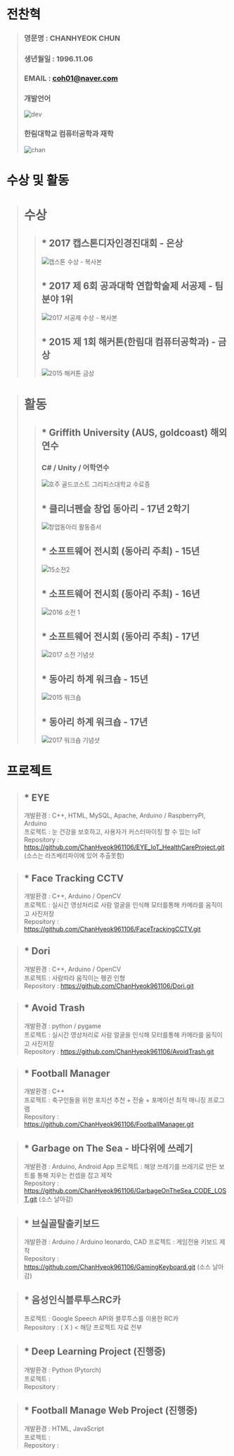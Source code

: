 # 전찬혁
> ### 영문명 : CHANHYEOK CHUN
> ### 생년월일 : 1996.11.06
> ### EMAIL : coh01@naver.com
> ### 개발언어
> ![dev](https://user-images.githubusercontent.com/34766471/117871082-f3a01700-b2d7-11eb-922b-6defebac1c7e.png)
> ### 한림대학교 컴퓨터공학과 재학
> ![chan](https://user-images.githubusercontent.com/34766471/117864170-77a1d100-b2cf-11eb-80e8-992682bd330a.png)

# 수상 및 활동
> # 수상
> > ## * 2017 캡스톤디자인경진대회 - 은상
> > ![캡스톤 수상 - 복사본](https://user-images.githubusercontent.com/34766471/117866712-66a68f00-b2d2-11eb-9b3b-2030c08a26ef.jpg)
> > ## * 2017 제 6회 공과대학 연합학술제 서공제 - 팀분야 1위
> > ![2017 서공제 수상 - 복사본](https://user-images.githubusercontent.com/34766471/117866774-7a51f580-b2d2-11eb-9a4f-fabbe2ba7bad.jpg)
> > ## * 2015 제 1회 해커톤(한림대 컴퓨터공학과) - 금상
> > ![2015 해커톤 금상](https://user-images.githubusercontent.com/34766471/117866592-4a0a5700-b2d2-11eb-8192-615c387e0ccc.jpg)

> # 활동
> > ## * Griffith University (AUS, goldcoast) 해외연수
> > ### C# / Unity / 어학연수
> > ![호주 골드코스트 그리피스대학교 수료증](https://user-images.githubusercontent.com/34766471/117866523-33640000-b2d2-11eb-91c0-db0ec3087981.jpg)
> > ## * 클리너펜슬 창업 동아리 - 17년 2학기
> > ![창업동아리 활동증서](https://user-images.githubusercontent.com/34766471/117867002-c1d88180-b2d2-11eb-80af-aec25871471f.jpg)
> > ## * 소프트웨어 전시회 (동아리 주최) - 15년
> > ![15소전2](https://user-images.githubusercontent.com/34766471/117867385-45926e00-b2d3-11eb-95a0-7b0fc3d803aa.jpg)
> > ## * 소프트웨어 전시회 (동아리 주최) - 16년
> > ![2016 소전 1](https://user-images.githubusercontent.com/34766471/117867309-27c50900-b2d3-11eb-9411-337ecc2d3fa5.jpg)
> > ## * 소프트웨어 전시회 (동아리 주최) - 17년
> > ![2017 소전 기념샷](https://user-images.githubusercontent.com/34766471/117867233-0ebc5800-b2d3-11eb-8865-6f1a6cb2e190.jpg)
> > ## * 동아리 하계 워크숍 - 15년
> > ![2015 워크숍](https://user-images.githubusercontent.com/34766471/117867064-d0bf3400-b2d2-11eb-9fba-8cbe9d0df789.jpg)
> > ## * 동아리 하계 워크숍 - 17년
> > ![2017 워크숍 기념샷](https://user-images.githubusercontent.com/34766471/117867115-e6345e00-b2d2-11eb-9c93-f4cbed330c20.jpg)

# 프로젝트
> ## * EYE
> 개발환경 : C++, HTML, MySQL, Apache, Arduino / RaspberryPI, Arduino\
> 프로젝트 : 눈 건강을 보호하고, 사용자가 커스터마이징 할 수 있는 IoT\
> Repository : https://github.com/ChanHyeok961106/EYE_IoT_HealthCareProject.git (소스는 라즈베리파이에 있어 추출못함)

> ## * Face Tracking CCTV
> 개발환경 : C++, Arduino / OpenCV\
> 프로젝트 : 실시간 영상처리로 사람 얼굴을 인식해 모터를통해 카메라를 움직이고 사진저장\
> Repository : https://github.com/ChanHyeok961106/FaceTrackingCCTV.git
 
> ## * Dori
> 개발환경 : C++, Arduino / OpenCV\
> 프로젝트 : 사람따라 움직이는 펭귄 인형\
> Repository : https://github.com/ChanHyeok961106/Dori.git

> ## * Avoid Trash
> 개발환경 : python / pygame\
> 프로젝트 : 실시간 영상처리로 사람 얼굴을 인식해 모터를통해 카메라를 움직이고 사진저장\
> Repository : https://github.com/ChanHyeok961106/AvoidTrash.git

> ## * Football Manager
> 개발환경 : C++\
> 프로젝트 : 축구인들을 위한 포지션 추천 + 전술 + 포메이션 최적 매니징 프로그램\
> Repository : https://github.com/ChanHyeok961106/FootballManager.git

> ## * Garbage on The Sea - 바다위에 쓰레기
> 개발환경 : Arduino, Android App
> 프로젝트 : 해양 쓰레기를 쓰레기로 만든 보트를 통해 치우는 컨셉을 잡고 제작\
> Repository : https://github.com/ChanHyeok961106/GarbageOnTheSea_CODE_LOST.git (소스 날아감)

> ## * 브실골탈출키보드
> 개발환경 : Arduino / Arduino leonardo, CAD
> 프로젝트 : 게임전용 키보드 제작\
> Repository : https://github.com/ChanHyeok961106/GamingKeyboard.git (소스 날아감)

> ## * 음성인식블루투스RC카
> 프로젝트 : Google Speech API와 블루투스를 이용한 RC카\
> Repository : ( X ) < 해당 프로젝트 자료 전부 

> ## * Deep Learning Project (진행중)
> 개발환경 : Python (Pytorch)\
> 프로젝트 : \
> Repository : 

> ## * Football Manage Web Project (진행중)
> 개발환경 : HTML, JavaScript\
> 프로젝트 : \
> Repository :  


